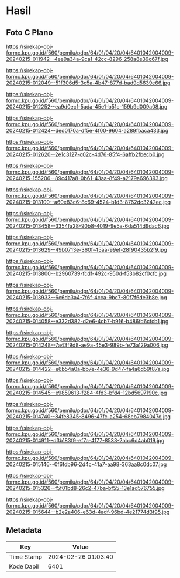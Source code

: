# Hasil

## Foto C Plano

https://sirekap-obj-formc.kpu.go.id/f560/pemilu/pdpr/64/01/04/20/04/6401042004009-20240215-011942--4ee9a34a-9ca1-42cc-8296-258a8e39c67f.jpg

https://sirekap-obj-formc.kpu.go.id/f560/pemilu/pdpr/64/01/04/20/04/6401042004009-20240215-012049--51f306d5-3c5a-4b47-877d-bad9d5639e66.jpg

https://sirekap-obj-formc.kpu.go.id/f560/pemilu/pdpr/64/01/04/20/04/6401042004009-20240215-012252--ea9d0ecf-5ada-45e1-b51c-159b9d009a08.jpg

https://sirekap-obj-formc.kpu.go.id/f560/pemilu/pdpr/64/01/04/20/04/6401042004009-20240215-012424--ded0170a-df5e-4f00-9604-a289fbaca433.jpg

https://sirekap-obj-formc.kpu.go.id/f560/pemilu/pdpr/64/01/04/20/04/6401042004009-20240215-012620--2e1c3127-c02c-4d76-85f4-6affb2fbecb0.jpg

https://sirekap-obj-formc.kpu.go.id/f560/pemilu/pdpr/64/01/04/20/04/6401042004009-20240215-155206--89c417a8-0b61-43aa-8f49-a2179a696393.jpg

https://sirekap-obj-formc.kpu.go.id/f560/pemilu/pdpr/64/01/04/20/04/6401042004009-20240215-013100--a60e83c6-8c69-4524-b1d3-8762dc3242ec.jpg

https://sirekap-obj-formc.kpu.go.id/f560/pemilu/pdpr/64/01/04/20/04/6401042004009-20240215-013458--3354fa28-90b8-4019-9e5a-6da514d9dac6.jpg

https://sirekap-obj-formc.kpu.go.id/f560/pemilu/pdpr/64/01/04/20/04/6401042004009-20240215-013629--49b0713e-360f-45aa-99ef-28f90435b2f9.jpg

https://sirekap-obj-formc.kpu.go.id/f560/pemilu/pdpr/64/01/04/20/04/6401042004009-20240215-013800--b2960739-fcdf-492c-950d-f53b82cf0cfc.jpg

https://sirekap-obj-formc.kpu.go.id/f560/pemilu/pdpr/64/01/04/20/04/6401042004009-20240215-013933--6c6da3a4-7f6f-4cca-9bc7-80f7f6de3b8e.jpg

https://sirekap-obj-formc.kpu.go.id/f560/pemilu/pdpr/64/01/04/20/04/6401042004009-20240215-014058--e332d382-d2e6-4cb7-b916-b486fd6cfcb1.jpg

https://sirekap-obj-formc.kpu.go.id/f560/pemilu/pdpr/64/01/04/20/04/6401042004009-20240215-014248--7a43f9d8-ae9a-45e3-989b-fe73a129a006.jpg

https://sirekap-obj-formc.kpu.go.id/f560/pemilu/pdpr/64/01/04/20/04/6401042004009-20240215-014422--e6b54a0a-bb7e-4e36-9d47-fa4a6d59f87a.jpg

https://sirekap-obj-formc.kpu.go.id/f560/pemilu/pdpr/64/01/04/20/04/6401042004009-20240215-014545--e9859613-f284-4fd3-bfd4-12bd5697190c.jpg

https://sirekap-obj-formc.kpu.go.id/f560/pemilu/pdpr/64/01/04/20/04/6401042004009-20240215-014740--84fe8345-8496-47fc-a254-68eb7984047d.jpg

https://sirekap-obj-formc.kpu.go.id/f560/pemilu/pdpr/64/01/04/20/04/6401042004009-20240215-014911--d3b183f9-ef7a-4177-8533-2abc6d4ab019.jpg

https://sirekap-obj-formc.kpu.go.id/f560/pemilu/pdpr/64/01/04/20/04/6401042004009-20240215-015146--0f6fdb96-2d4c-41a7-aa98-363aa8c0dc07.jpg

https://sirekap-obj-formc.kpu.go.id/f560/pemilu/pdpr/64/01/04/20/04/6401042004009-20240215-015326--f5f01bd8-26c2-47ba-bf55-13e1ad576755.jpg

https://sirekap-obj-formc.kpu.go.id/f560/pemilu/pdpr/64/01/04/20/04/6401042004009-20240215-015644--b2e2a406-e63d-4adf-96bd-4e21774d3f95.jpg


## Metadata

| Key        | Value               |
| ---------- | ------------------- |
| Time Stamp | 2024-02-26 01:03:40 |
| Kode Dapil | 6401                |



